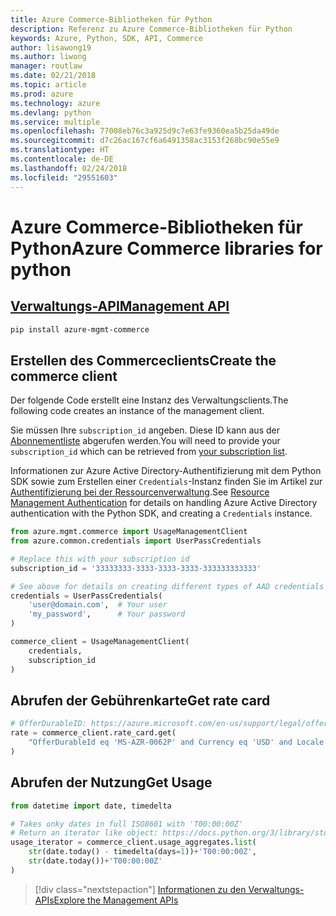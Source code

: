 ```yaml
---
title: Azure Commerce-Bibliotheken für Python
description: Referenz zu Azure Commerce-Bibliotheken für Python
keywords: Azure, Python, SDK, API, Commerce
author: lisawong19
ms.author: liwong
manager: routlaw
ms.date: 02/21/2018
ms.topic: article
ms.prod: azure
ms.technology: azure
ms.devlang: python
ms.service: multiple
ms.openlocfilehash: 77008eb76c3a925d9c7e63fe9360ea5b25da49de
ms.sourcegitcommit: d7c26ac167cf6a6491358ac3153f268bc90e55e9
ms.translationtype: HT
ms.contentlocale: de-DE
ms.lasthandoff: 02/24/2018
ms.locfileid: "29551603"
---
```

# <a name="azure-commerce-libraries-for-python"></a><span data-ttu-id="7b345-104">Azure Commerce-Bibliotheken für Python</span><span class="sxs-lookup"><span data-stu-id="7b345-104">Azure Commerce libraries for python</span></span>

## <a name="management-apipythonapioverviewazurecommercemanagement"></a>[<span data-ttu-id="7b345-105">Verwaltungs-API</span><span class="sxs-lookup"><span data-stu-id="7b345-105">Management API</span></span>](/python/api/overview/azure/commerce/management)

```bash
pip install azure-mgmt-commerce
```
## <a name="create-the-commerce-client"></a><span data-ttu-id="7b345-106">Erstellen des Commerceclients</span><span class="sxs-lookup"><span data-stu-id="7b345-106">Create the commerce client</span></span>

<span data-ttu-id="7b345-107">Der folgende Code erstellt eine Instanz des Verwaltungsclients.</span><span class="sxs-lookup"><span data-stu-id="7b345-107">The following code creates an instance of the management client.</span></span>

<span data-ttu-id="7b345-108">Sie müssen Ihre ``subscription_id`` angeben. Diese ID kann aus der [Abonnementliste](https://manage.windowsazure.com/#Workspaces/AdminTasks/SubscriptionMapping) abgerufen werden.</span><span class="sxs-lookup"><span data-stu-id="7b345-108">You will need to provide your ``subscription_id`` which can be retrieved from [your subscription list](https://manage.windowsazure.com/#Workspaces/AdminTasks/SubscriptionMapping).</span></span>

<span data-ttu-id="7b345-109">Informationen zur Azure Active Directory-Authentifizierung mit dem Python SDK sowie zum Erstellen einer ``Credentials``-Instanz finden Sie im Artikel zur [Authentifizierung bei der Ressourcenverwaltung](/python/azure/python-sdk-azure-authenticate).</span><span class="sxs-lookup"><span data-stu-id="7b345-109">See [Resource Management Authentication](/python/azure/python-sdk-azure-authenticate) for details on handling Azure Active Directory authentication with the Python SDK, and creating a ``Credentials`` instance.</span></span>

```python
from azure.mgmt.commerce import UsageManagementClient
from azure.common.credentials import UserPassCredentials

# Replace this with your subscription id
subscription_id = '33333333-3333-3333-3333-333333333333'

# See above for details on creating different types of AAD credentials
credentials = UserPassCredentials(
    'user@domain.com',  # Your user
    'my_password',      # Your password
)

commerce_client = UsageManagementClient(
    credentials,
    subscription_id
)
``` 

## <a name="get-rate-card"></a><span data-ttu-id="7b345-110">Abrufen der Gebührenkarte</span><span class="sxs-lookup"><span data-stu-id="7b345-110">Get rate card</span></span>

```python
# OfferDurableID: https://azure.microsoft.com/en-us/support/legal/offer-details/
rate = commerce_client.rate_card.get(
    "OfferDurableId eq 'MS-AZR-0062P' and Currency eq 'USD' and Locale eq 'en-US' and RegionInfo eq 'US'"
)
```

## <a name="get-usage"></a><span data-ttu-id="7b345-111">Abrufen der Nutzung</span><span class="sxs-lookup"><span data-stu-id="7b345-111">Get Usage</span></span>

```python
from datetime import date, timedelta

# Takes onky dates in full ISO8601 with 'T00:00:00Z'
# Return an iterator like object: https://docs.python.org/3/library/stdtypes.html#iterator-types
usage_iterator = commerce_client.usage_aggregates.list(
    str(date.today() - timedelta(days=1))+'T00:00:00Z',
    str(date.today())+'T00:00:00Z'
)
```

> [!div class="nextstepaction"]
> [<span data-ttu-id="7b345-112">Informationen zu den Verwaltungs-APIs</span><span class="sxs-lookup"><span data-stu-id="7b345-112">Explore the Management APIs</span></span>](/python/api/overview/azure/commerce/management)